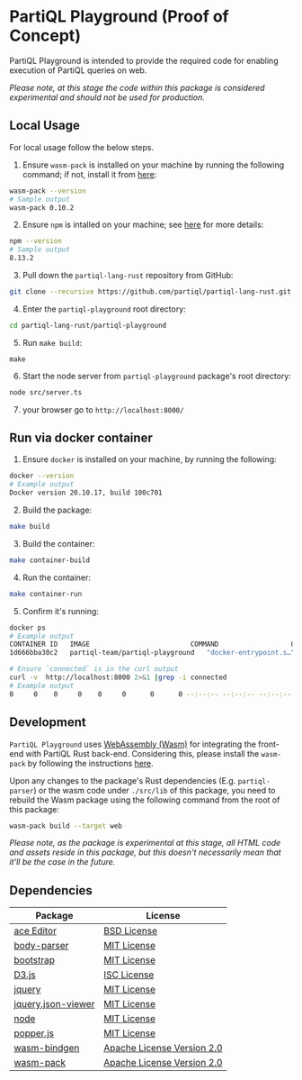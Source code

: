 # PartiQL Playground (Proof of Concept)

PartiQL Playground is intended to provide the required code for enabling execution of PartiQL queries on web.

_Please note, at this stage the code within this package is considered experimental and should not be used for production._

## Local Usage
For local usage follow the below steps.

1. Ensure `wasm-pack` is installed on your machine by running the following command; if not, install it from [here](https://rustwasm.github.io/wasm-pack/installer/):
```bash
wasm-pack --version
# Sample output
wasm-pack 0.10.2
```
2. Ensure `npm` is intalled on your machine; see [here](https://docs.npmjs.com/downloading-and-installing-node-js-and-npm) for more details:
```bash
npm --version
# Sample output
8.13.2
```
3. Pull down the `partiql-lang-rust` repository from GitHub:
```bash
git clone --recursive https://github.com/partiql/partiql-lang-rust.git
```
4. Enter the `partiql-playground` root directory:
```bash
cd partiql-lang-rust/partiql-playground
```
5. Run `make build`:
```
make
```
6. Start the node server from `partiql-playground` package's root directory:
```bash
node src/server.ts
```
7. your browser go to `http://localhost:8000/`

## Run via docker container

1. Ensure `docker` is installed on your machine, by running the following:
```bash
docker --version
# Example output
Docker version 20.10.17, build 100c701
```
2. Build the package:
```bash
make build
```
3. Build the container:
```bash
make container-build
```
4. Run the container:
```bash
make container-run
```
5. Confirm it's running:
```bash
docker ps
# Example output
CONTAINER ID   IMAGE                         COMMAND                  CREATED          STATUS          PORTS                              NAMES
1d666bba30c2   partiql-team/partiql-playground   "docker-entrypoint.s…"   4 minutes ago    Up 4 minutes    0.0.0.0:8000->8000/tcp, 8080/tcp   infallible_goldberg

# Ensure `connected` is in the curl output 
curl -v  http://localhost:8000 2>&1 |grep -i connected
# Example output
0     0    0     0    0     0      0      0 --:--:-- --:--:-- --:--:--     0* Connected to localhost (127.0.0.1) port 8000 (#0)
```

## Development
`PartiQL Playground` uses [WebAssembly (Wasm)](https://webassembly.org/) for integrating the front-end with PartiQL Rust back-end.
Considering this, please install the `wasm-pack` by following the instructions [here](https://github.com/rustwasm/wasm-pack#-prerequisities).

Upon any changes to the package's Rust dependencies (E.g. `partiql-parser`) or the wasm code under `./src/lib` of this package, you need to rebuild the Wasm package using the following command from the root of this package:
```bash
wasm-pack build --target web
```

_Please note, as the package is experimental at this stage, all HTML code and assets reside in this package, but this doesn't necessarily mean that it'll be the case in the future._

## Dependencies
| Package                                                                | License                                                                                         |
|------------------------------------------------------------------------|-------------------------------------------------------------------------------------------------|
| [ace Editor](https://ace.c9.io/)                                       | [BSD License](https://github.com/ajaxorg/ace/blob/master/LICENSE)                               |
| [body-parser](https://github.com/expressjs/body-parser)                | [MIT License](https://github.com/expressjs/body-parser/blob/master/LICENSE)                     |
| [bootstrap](https://getbootstrap.com/)                                 | [MIT License](https://github.com/twbs/bootstrap/blob/main/LICENSE)                              |
| [D3.js](https://d3js.org/)                                             | [ISC License](https://github.com/d3/d3/blob/main/LICENSE)                                       |
| [jquery](https://jquery.com)                                           | [MIT License](https://github.com/jquery/jquery/blob/main/LICENSE.txt)                           |
| [jquery.json-viewer](https://www.npmjs.com/package/jquery.json-viewer) | [MIT License](https://github.com/abodelot/jquery.json-viewer/blob/master/LICENSE)               |
| [node](https://nodejs.org/en/)                                         | [MIT License](https://github.com/nodejs/node/blob/main/LICENSE)                                 |
| [popper.js](https://github.com/floating-ui/floating-ui)                | [MIT License](https://github.com/floating-ui/floating-ui/blob/master/LICENSE)                   | 
| [wasm-bindgen](https://github.com/rustwasm/wasm-bindgen)               | [Apache License Version 2.0](https://github.com/rustwasm/wasm-bindgen/blob/main/LICENSE-APACHE) | 
| [wasm-pack](https://github.com/rustwasm/wasm-pack)                     | [Apache License Version 2.0](https://github.com/rustwasm/wasm-pack/blob/master/LICENSE-APACHE)  |